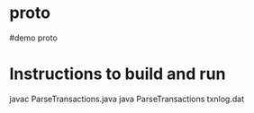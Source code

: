 # proto
#demo proto
# Instructions to build and run
javac ParseTransactions.java
java ParseTransactions txnlog.dat
